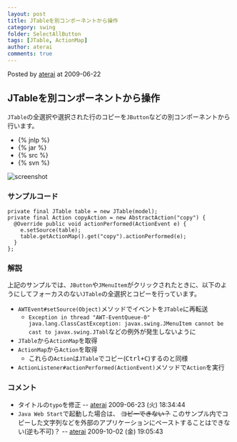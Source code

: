 ```yaml
---
layout: post
title: JTableを別コンポーネントから操作
category: swing
folder: SelectAllButton
tags: [JTable, ActionMap]
author: aterai
comments: true
---
```


Posted by [aterai](http://terai.xrea.jp/aterai.html) at 2009-06-22

## JTableを別コンポーネントから操作
`JTable`の全選択や選択された行のコピーを`JButton`などの別コンポーネントから行います。

- {% jnlp %}
- {% jar %}
- {% src %}
- {% svn %}

<!-- dummy comment line for breaking list -->

![screenshot](https://lh3.googleusercontent.com/_9Z4BYR88imo/TQTSx9pjE3I/AAAAAAAAAjU/kU0UU-PWKSI/s800/SelectAllButton.png)

### サンプルコード
<pre class="prettyprint"><code>private final JTable table = new JTable(model);
private final Action copyAction = new AbstractAction("copy") {
  @Override public void actionPerformed(ActionEvent e) {
    e.setSource(table);
    table.getActionMap().get("copy").actionPerformed(e);
  }
};
</code></pre>

### 解説
上記のサンプルでは、`JButton`や`JMenuItem`がクリックされたときに、以下のようにしてフォーカスのない`JTable`の全選択とコピーを行っています。

- `AWTEvent#setSource(Object)`メソッドでイベントを`JTable`に再転送
    - `Exception in thread "AWT-EventQueue-0" java.lang.ClassCastException: javax.swing.JMenuItem cannot be cast to javax.swing.JTabl`などの例外が発生しないように
- `JTable`から`ActionMap`を取得
- `ActionMap`から`Action`を取得
    - これらの`Action`は`JTable`でコピー(<kbd>Ctrl+C</kbd>)するのと同様
- `ActionListener#actionPerformed(ActionEvent)`メソッドで`Action`を実行

<!-- dummy comment line for breaking list -->

### コメント
- タイトルの`typo`を修正 -- [aterai](http://terai.xrea.jp/aterai.html) 2009-06-23 (火) 18:34:44
- `Java Web Start`で起動した場合は、 ~~コピーできない？~~ このサンプル内でコピーした文字列などを外部のアプリケーションにペーストすることはできない(逆も不可)？ -- [aterai](http://terai.xrea.jp/aterai.html) 2009-10-02 (金) 19:05:43

<!-- dummy comment line for breaking list -->

